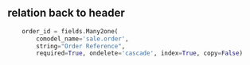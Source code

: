 

## relation back to header
```python
    order_id = fields.Many2one(
        comodel_name='sale.order',
        string="Order Reference",
        required=True, ondelete='cascade', index=True, copy=False)
```
